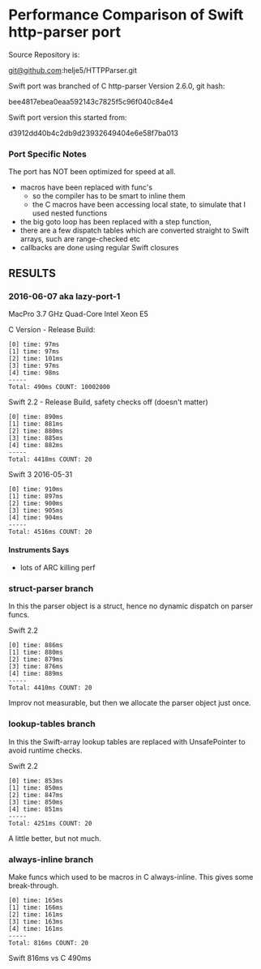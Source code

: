Performance Comparison of Swift http-parser port
================================================

Source Repository is:

  git@github.com:helje5/HTTPParser.git

Swift port was branched of C http-parser Version 2.6.0, git hash:

  bee4817ebea0eaa592143c7825f5c96f040c84e4

Swift port version this started from:

  d3912dd40b4c2db9d23932649404e6e58f7ba013


### Port Specific Notes

The port has NOT been optimized for speed at all.

- macros have been replaced with func's
  - so the compiler has to be smart to inline them
  - the C macros have been accessing local state, to simulate that
    I used nested functions
- the big goto loop has been replaced with a step function,
- there are a few dispatch tables which are converted straight to Swift arrays,
  such are range-checked etc
- callbacks are done using regular Swift closures


## RESULTS

### 2016-06-07 aka lazy-port-1

MacPro 3.7 GHz Quad-Core Intel Xeon E5

C Version - Release Build:

    [0] time: 97ms
    [1] time: 97ms
    [2] time: 101ms
    [3] time: 97ms
    [4] time: 98ms
    -----
    Total: 490ms COUNT: 10002000

Swift 2.2 - Release Build, safety checks off (doesn't matter)

    [0] time: 890ms
    [1] time: 881ms
    [2] time: 880ms
    [3] time: 885ms
    [4] time: 882ms
    -----
    Total: 4418ms COUNT: 20

Swift 3 2016-05-31

    [0] time: 910ms
    [1] time: 897ms
    [2] time: 900ms
    [3] time: 905ms
    [4] time: 904ms
    -----
    Total: 4516ms COUNT: 20

#### Instruments Says

- lots of ARC killing perf

### struct-parser branch

In this the parser object is a struct, hence no dynamic dispatch on parser
funcs.

Swift 2.2

    [0] time: 886ms
    [1] time: 880ms
    [2] time: 879ms
    [3] time: 876ms
    [4] time: 889ms
    -----
    Total: 4410ms COUNT: 20

Improv not measurable, but then we allocate the parser object just once.

### lookup-tables branch

In this the Swift-array lookup tables are replaced with UnsafePointer<T> to
avoid runtime checks.

Swift 2.2

    [0] time: 853ms
    [1] time: 850ms
    [2] time: 847ms
    [3] time: 850ms
    [4] time: 851ms
    -----
    Total: 4251ms COUNT: 20

A little better, but not much.

### always-inline branch

Make funcs which used to be macros in C always-inline. This gives some
break-through.

    [0] time: 165ms
    [1] time: 166ms
    [2] time: 161ms
    [3] time: 163ms
    [4] time: 161ms
    -----
    Total: 816ms COUNT: 20

Swift 816ms vs C 490ms
